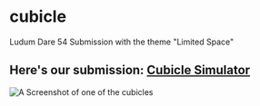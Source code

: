 # cubicle
Ludum Dare 54 Submission with the theme "Limited Space" 

## Here's our submission: [Cubicle Simulator](https://ldjam.com/events/ludum-dare/54/cubicle-simulator)

![A Screenshot of one of the cubicles](https://static.jam.host/raw/ca0/c5/z/5e2de.png)
